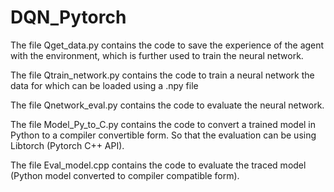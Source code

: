 # DQN_Pytorch

The file Qget_data.py contains the code to save the experience of the agent with the environment, which is further used to train the neural network.

The file Qtrain_network.py contains the code to train a neural network the data for which can be loaded using a .npy file

The file Qnetwork_eval.py contains the code to evaluate the neural network. 

The file Model_Py_to_C.py contains the code to convert a trained model in Python to a compiler convertible form. So that the evaluation can be using Libtorch (Pytorch C++ API).

The file Eval_model.cpp contains the code to evaluate the traced model (Python model converted to compiler compatible form).
